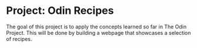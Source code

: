 # Project: Odin Recipes

The goal of this project is to apply the concepts learned so far in The Odin Project. This will be done by building a webpage that showcases a selection of recipes.
